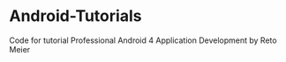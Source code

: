 Android-Tutorials
=================

Code for tutorial Professional Android 4 Application Development by Reto Meier